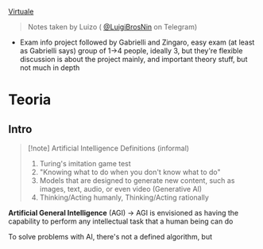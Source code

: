 [Virtuale]()

> Notes taken by Luizo ( [@LuigiBrosNin](https://t.me/LuigiBrosNin) on Telegram)

- Exam info
	project followed by Gabrielli and Zingaro, easy exam (at least as Gabrielli says)
	group of 1->4 people, ideally 3, but they're flexible
	discussion is about the project mainly, and important theory stuff, but not much in depth

# Teoria
## Intro
> [!note] Artificial Intelligence Definitions (informal)
> 1. Turing's imitation game test
> 2. "Knowing what to do when you don't know what to do"
> 3. Models that are designed to generate new content, such as images, text, audio, or even video (Generative AI)
> 4. Thinking/Acting humanly, Thinking/Acting rationally

**Artificial General Intelligence** (AGI) -> AGI is envisioned as having the capability to perform any intellectual task that a human being can do

To solve problems with AI, there's not a defined algorithm, but